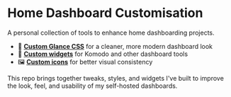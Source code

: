 # Home Dashboard Customisation

A personal collection of tools to enhance home dashboarding projects.

- 🎨 [**Custom Glance CSS**](https://github.com/stonkage/fantastic-broccoli/tree/main/Glance) for a cleaner, more modern dashboard look
- 🧩 [**Custom widgets**](https://github.com/stonkage/fantastic-broccoli/tree/main/Komodo) for Komodo and other dashboard tools
- 🖼️ [**Custom icons**](https://github.com/stonkage/fantastic-broccoli/tree/main/icons) for better visual consistency

This repo brings together tweaks, styles, and widgets I've built to improve the look, feel, and usability of my self-hosted dashboards.
